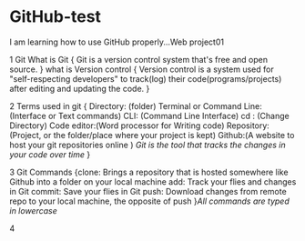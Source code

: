 # GitHub-test
I am learning how to use  GitHub properly...Web project01

1 Git What is Git {
         Git is a version control system that's free and open source. 
  }
	what is Version control {
         Version control is a system used for "self-respecting developers" to track(log) their code(programs/projects) after editing and updating the code.
 }

2 Terms used in git { Directory: (folder)
        Terminal or Command Line:(Interface or Text commands)
        CLI: (Command Line Interface) 
        cd : (Change Directory)
        Code editor:(Word processor for Writing code)
        Repository:(Project, or the folder/place where your project is kept)
	      Github:(A website to host your git repositories online ) *Git is the tool that tracks the changes in your code over time*
 }

 3 Git Commands  {clone: Brings a repository that is hosted somewhere like Github into a folder on your local machine
                 add: Track your flies and changes in Git
                 commit: Save your flies in Git 
                 push: Download changes from remote repo to your local machine, the opposite of push
 }*All commands are typed in lowercase*

 4
 

